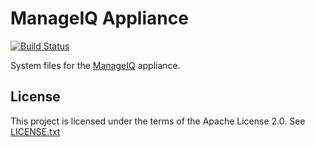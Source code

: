 # ManageIQ Appliance

[![Build Status](https://travis-ci.com/ManageIQ/manageiq-appliance.svg?branch=lasker)](https://travis-ci.com/ManageIQ/manageiq-appliance)

System files for the [ManageIQ](http://github.com/manageiq/manageiq) appliance.

## License

This project is licensed under the terms of the Apache License 2.0.  See [LICENSE.txt](LICENSE.txt)
